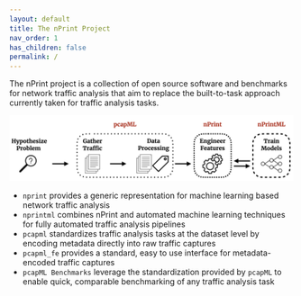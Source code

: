 ```yaml
---
layout: default
title: The nPrint Project
nav_order: 1
has_children: false
permalink: /
---
```


<!-- # The nPrint Project -->

The nPrint project is a collection of open source software and benchmarks for network traffic analysis that aim to replace the built-to-task approach currently taken for traffic analysis tasks.

![nprint_project](nprint_project.png)

- `nprint` provides a generic representation for machine learning based network traffic analysis
- `nprintml` combines nPrint and automated machine learning techniques for fully automated traffic analysis pipelines
- `pcapml` standardizes traffic analysis tasks at the dataset level by encoding metadata directly into raw traffic captures
- `pcapml_fe` provides a standard, easy to use interface for metadata-encoded traffic captures
- `pcapML Benchmarks` leverage the standardization provided by `pcapML` to enable quick, comparable benchmarking of any traffic analysis task

